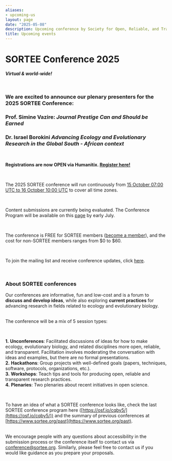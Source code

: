 ```yaml
---
aliases:
- upcoming-us
layout: page
date: "2025-05-08"
description: Upcoming conference by Society for Open, Reliable, and Transparent Ecology and Evolutionary biology (SORTEE)
title: Upcoming events
---
```


# SORTEE Conference 2025 #  

***Virtual & world-wide!***  

&nbsp; 

### We are excited to announce our plenary presenters for the 2025 SORTEE Conference: ###   
### **Prof. Simine Vazire**: *Journal Prestige Can and Should be Earned*  ###
### **Dr. Israel Borokini** *Advancing Ecology and Evolutionary Research in the Global South - African context* ###

&nbsp; 
  
**Registrations are now OPEN via Humanitix. [Register here!](https://events.humanitix.com/sortee-conference-2025)**   

&nbsp; 
  
The 2025 SORTEE conference will run continuously from [15 October 07:00 UTC to 16 October 10:00 UTC](https://www.timeanddate.com/worldclock/fixedtime.html?msg=SORTEE+2025+Conference&iso=20251015T07&p1=1440&ah=23&am=55) to cover all time zones.   

&nbsp; 
  
Content submissions are currently being evaluated. The Conference Program will be available on this [page](https://conf-sortee.shinyapps.io/program-app/) by early July.  
 
&nbsp; 

The conference is FREE for SORTEE members ([become a member](https://www.sortee.org/join/)), and the cost for non-SORTEE members ranges from $0 to $60.   

&nbsp;  

To join the mailing list and receive conference updates, click [here](https://alluring-acorn-871.myflodesk.com/s4v8w89s35).  

&nbsp;  

### About SORTEE conferences ###
Our conferences are informative, fun and low-cost and is a forum to **discuss and develop ideas**, while also exploring **current practices** for advancing research in fields related to ecology and evolutionary biology.  

&nbsp;   
The conference will be a mix of 5 session types:  

&nbsp;  
    
**1.** **Unconferences**: Facilitated discussions of ideas for how to make ecology, evolutionary biology, and related disciplines more open, reliable, and transparent. Facilitation involves moderating the conversation with ideas and examples, but there are no formal presentations.  
**2.** **Hackathons**: Group projects with well-defined goals (papers, techniques, software, protocols, organizations, etc.).  
**3.** **Workshops**: Teach tips and tools for producing open, reliable and transparent research practices.  
**4.** **Plenaries**: Two plenaries about recent initiatives in open science.  

&nbsp;  

To have an idea of what a SORTEE conference looks like, check the last SORTEE conference program here ([https://osf.io/cqby5/](https://osf.io/cqby5/)) and the summary of previous conferences at [https://www.sortee.org/past](https://www.sortee.org/past).  
  
&nbsp;   
We encourage people with any questions about accessibility in the submission process or the conference itself to contact us via [conference@sortee.org](mailto:conference@sortee.org). Similarly, please feel free to contact us if you would like guidance as you prepare your proposals.
  
